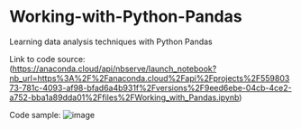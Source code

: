 # Working-with-Python-Pandas
Learning data analysis techniques with Python Pandas

Link to code source: (https://anaconda.cloud/api/nbserve/launch_notebook?nb_url=https%3A%2F%2Fanaconda.cloud%2Fapi%2Fprojects%2F55980373-781c-4093-af98-bfad6a4b931f%2Fversions%2F9eed6ebe-04cb-4ce2-a752-bba1a89dda01%2Ffiles%2FWorking_with_Pandas.ipynb)

Code sample:
![image](https://github.com/JelenaCekmeniova/Working-with-Python-Pandas/assets/65826597/6a3f1c7c-ea43-42b8-ba2d-81ee6dd05be8)
